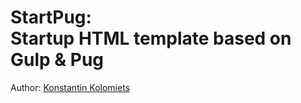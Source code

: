 <h1><strong>StartPug:</strong> <br>Startup HTML template based on Gulp & Pug</h1>

<p>Author: <a href="http://webdesign-master.ru" target="_blank">Konstantin Kolomiets</a></p>